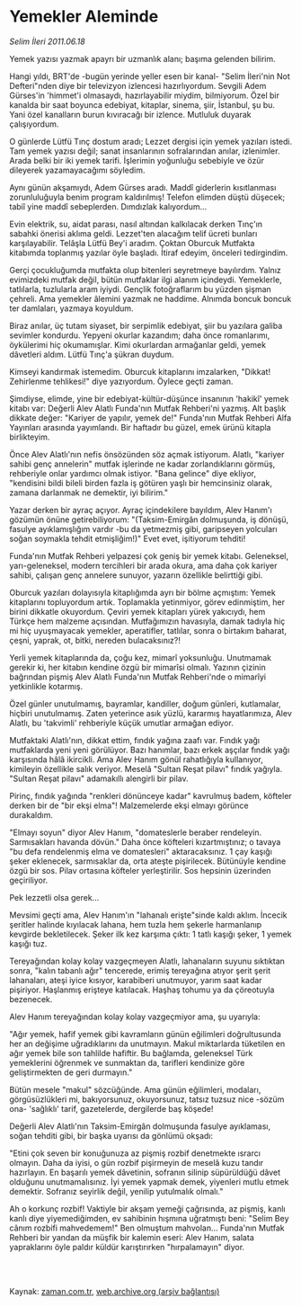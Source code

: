 # Yemekler Aleminde

*Selim İleri 2011.06.18*

<td class="columnist-detail">
<p>Yemek yazısı yazmak apayrı bir uzmanlık alanı; başıma gelenden bilirim.</p>
<p>
<div id="haberMetinDiv">
<p> Hangi yıldı, BRT'de -bugün yerinde yeller esen bir kanal- "Selim İleri'nin Not Defteri"nden diye bir televizyon izlencesi hazırlıyordum.  Sevgili Adem Gürses'in 'himmet'i olmasaydı, hazırlayabilir miydim, bilmiyorum. Özel bir kanalda bir saat boyunca edebiyat, kitaplar, sinema, şiir, İstanbul, şu bu. Yani özel kanalların burun kıvıracağı bir izlence. Mutluluk duyarak çalışıyordum. 
<p>O günlerde Lütfü Tınç dostum aradı; Lezzet dergisi için yemek yazıları istedi. Tam yemek yazısı değil; sanat insanlarının sofralarından anılar, izlenimler. Arada belki bir iki yemek tarifi. İşlerimin yoğunluğu sebebiyle ve özür dileyerek yazamayacağımı söyledim. 
<p>Aynı günün akşamıydı, Adem Gürses aradı. Maddî giderlerin kısıtlanması zorunluluğuyla benim program kaldırılmış! Telefon elimden düştü düşecek; tabiî yine maddî sebeplerden. Dımdızlak kalıyordum... 
<p>Evin elektrik, su, aidat parası, nasıl altından kalkılacak derken Tınç'ın sabahki önerisi aklıma geldi. Lezzet'ten alacağım telif ücreti bunları karşılayabilir. Telâşla Lütfü Bey'i aradım. Çoktan Oburcuk Mutfakta kitabımda toplanmış yazılar öyle başladı. İtiraf edeyim, önceleri tedirgindim. 
<p>Gerçi çocukluğumda mutfakta olup bitenleri seyretmeye bayılırdım. Yalnız evimizdeki mutfak değil, bütün mutfaklar ilgi alanım içindeydi. Yemeklerle, tatlılarla, tuzlularla aram iyiydi. Gençlik fotoğraflarım bu yüzden şişman çehreli. Ama yemekler âlemini yazmak ne haddime. Alnımda boncuk boncuk ter damlaları, yazmaya koyuldum. 
<p>Biraz anılar, üç tutam siyaset, bir serpimlik edebiyat, şiir bu yazılara galiba sevimler kondurdu. Yepyeni okurlar kazandım; daha önce romanlarımı, öykülerimi hiç okumamışlar. Kimi okurlardan armağanlar geldi, yemek dâvetleri aldım. Lütfü Tınç'a şükran duydum. 
<p>Kimseyi kandırmak istemedim. Oburcuk kitaplarını imzalarken, "Dikkat! Zehirlenme tehlikesi!" diye yazıyordum. Öylece geçti zaman. 
<p>Şimdiyse, elimde, yine bir edebiyat-kültür-düşünce insanının 'hakikî' yemek kitabı var: Değerli Alev Alatlı Funda'nın Mutfak Rehberi'ni yazmış. Alt başlık dikkate değer: "Kariyer de yapılır, yemek de!" Funda'nın Mutfak Rehberi Alfa Yayınları arasında yayımlandı. Bir haftadır bu güzel, emek ürünü kitapla birlikteyim. 
<p>Önce Alev Alatlı'nın nefis önsözünden söz açmak istiyorum. Alatlı, "kariyer sahibi genç annelerin" mutfak işlerinde ne kadar zorlandıklarını görmüş, rehberiyle onlar yardımcı olmak istiyor. "Bana gelince" diye ekliyor, "kendisini bildi bileli birden fazla iş götüren yaşlı bir hemcinsiniz olarak, zamana darlanmak ne demektir, iyi bilirim." 
<p>Yazar derken bir ayraç açıyor. Ayraç içindekilere bayıldım, Alev Hanım'ı gözümün önüne getirebiliyorum: "(Taksim-Emirgân dolmuşunda, iş dönüşü, fasulye ayıklamışlığım vardır -bu da yetmezmiş gibi, garipseyen yolcuları soğan soymakla tehdit etmişliğim!)" Evet evet, işitiyorum tehditi! 
<p>Funda'nın Mutfak Rehberi yelpazesi çok geniş bir yemek kitabı. Geleneksel, yarı-geleneksel, modern tercihleri bir arada okura, ama daha çok kariyer sahibi, çalışan genç annelere sunuyor, yazarın özellikle belirttiği gibi. 
<p>Oburcuk yazıları dolayısıyla kitaplığımda ayrı bir bölme açmıştım: Yemek kitaplarını topluyordum artık. Toplamakla yetinmiyor, görev edinmiştim, her birini dikkatle okuyordum. Çeviri yemek kitapları yürek yakıcıydı, hem Türkçe hem malzeme açısından. Mutfağımızın havasıyla, damak tadıyla hiç mi hiç uyuşmayacak yemekler, aperatifler, tatlılar, sonra o birtakım baharat, çeşni, yaprak, ot, bitki, nereden bulacaksınız?! 
<p>Yerli yemek kitaplarında da, çoğu kez, mimarî yoksunluğu. Unutmamak gerekir ki, her kitabın kendine özgü bir mimarîsi olmalı. Yazının çizinin bağrından pişmiş Alev Alatlı Funda'nın Mutfak Rehberi'nde o mimarîyi yetkinlikle kotarmış. 
<p>Özel günler unutulmamış, bayramlar, kandiller, doğum günleri, kutlamalar, hiçbiri unutulmamış. Zaten yeterince asık yüzlü, kararmış hayatlarımıza, Alev Alatlı, bu 'takvimli' rehberiyle küçük umutlar armağan ediyor. 
<p>Mutfaktaki Alatlı'nın, dikkat ettim, fındık yağına zaafı var. Fındık yağı mutfaklarda yeni yeni görülüyor. Bazı hanımlar, bazı erkek aşçılar fındık yağı karşısında hâlâ ikircikli. Ama Alev Hanım gönül rahatlığıyla kullanıyor, kimileyin özellikle salık veriyor. Meselâ "Sultan Reşat pilavı" fındık yağıyla. "Sultan Reşat pilavı" adamakıllı alengirli bir pilav. 
<p>Pirinç, fındık yağında "renkleri dönünceye kadar" kavrulmuş badem, köfteler derken bir de "bir ekşi elma"! Malzemelerde ekşi elmayı görünce durakaldım. 
<p>"Elmayı soyun" diyor Alev Hanım, "domateslerle beraber rendeleyin. Sarmısakları havanda dövün." Daha önce köfteleri kızartmıştınız; o tavaya "bu defa rendelenmiş elma ve domatesleri" aktaracaksınız. 1 çay kaşığı şeker eklenecek, sarmısaklar da, orta ateşte pişirilecek. Bütünüyle kendine özgü bir sos. Pilav ortasına köfteler yerleştirilir. Sos hepsinin üzerinden geçiriliyor. 
<p>Pek lezzetli olsa gerek... 
<p>Mevsimi geçti ama, Alev Hanım'ın "lahanalı erişte"sinde kaldı aklım. İncecik şeritler halinde kıyılacak lahana, hem tuzla hem şekerle harmanlanıp kevgirde bekletilecek. Şeker ilk kez karşıma çıktı: 1 tatlı kaşığı şeker, 1 yemek kaşığı tuz. 
<p>Tereyağından kolay kolay vazgeçmeyen Alatlı, lahanaların suyunu sıktıktan sonra, "kalın tabanlı ağır" tencerede, erimiş tereyağına atıyor şerit şerit lahanaları, ateşi iyice kısıyor, karabiberi unutmuyor, yarım saat kadar pişiriyor. Haşlanmış erişteye katılacak. Haşhaş tohumu ya da çöreotuyla bezenecek. 
<p>Alev Hanım tereyağından kolay kolay vazgeçmiyor ama, şu uyarıyla: 
<p>"Ağır yemek, hafif yemek gibi kavramların günün eğilimleri doğrultusunda her an değişime uğradıklarını da unutmayın. Makul miktarlarda tüketilen en ağır yemek bile son tahlilde hafiftir. Bu bağlamda, geleneksel Türk yemeklerini öğrenmek ve sunmaktan da, tarifleri kendinize göre geliştirmekten de geri durmayın." 
<p>Bütün mesele "makul" sözcüğünde. Ama günün eğilimleri, modaları, görgüsüzlükleri mi, bakıyorsunuz, okuyorsunuz, tatsız tuzsuz nice -sözüm ona- 'sağlıklı' tarif, gazetelerde, dergilerde baş köşede! 
<p>Değerli Alev Alatlı'nın Taksim-Emirgân dolmuşunda fasulye ayıklaması, soğan tehditi gibi, bir başka uyarısı da gönlümü okşadı: 
<p>"Etini çok seven bir konuğunuza az pişmiş rozbif denetmekte ısrarcı olmayın. Daha da iyisi, o gün rozbif pişirmeyin de meselâ kuzu tandır hazırlayın. En başarılı yemek dâvetinin, sofranın silinip süpürüldüğü dâvet olduğunu unutmamalısınız. İyi yemek yapmak demek, yiyenleri mutlu etmek demektir. Sofranız seyirlik değil, yenilip yutulmalık olmalı." 
<p>Ah o korkunç rozbif! Vaktiyle bir akşam yemeği çağrısında, az pişmiş, kanlı kanlı diye yiyemediğimden, ev sahibinin hışmına uğratmıştı beni: "Selim Bey cânım rozbifi mahvedemem!" Ben olmuştum mahvolan... Funda'nın Mutfak Rehberi bir yandan da müşfik bir kalemin eseri: Alev Hanım, salata yapraklarını öyle paldır küldür karıştırırken "hırpalamayın" diyor. </p></p></p></p></p></p></p></p></p></p></p></p></p></p></p></p></p></p></p></p></p></p></p></p></p></p></div>
</p>


<p><br>
		 </br></p></td>

Kaynak: [zaman.com.tr](http://zaman.com.tr/yazar.do?yazino=1147896), [web.archive.org (arşiv bağlantısı)](http://web.archive.org/web/20110905025207/http://www.zaman.com.tr:80/yazar.do?yazino=1147896)
